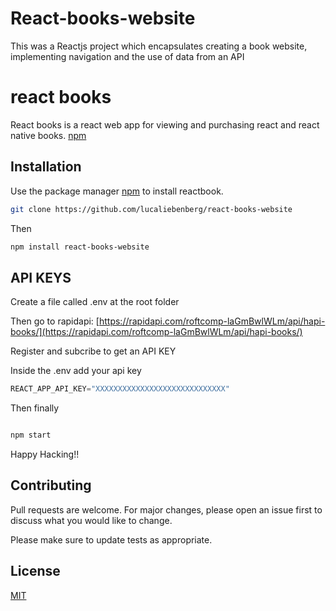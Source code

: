 # React-books-website

This was a Reactjs project which encapsulates creating a book website, implementing navigation and the use of data from an API

# react books

React books is a react web app for viewing and purchasing react and react native books.
[npm](https://reactbooks.web.app)

## Installation

Use the package manager [npm](https://pip.pypa.io/en/stable/) to install reactbook.

```bash
git clone https://github.com/lucaliebenberg/react-books-website
```

Then

```bash
npm install react-books-website
```

## API KEYS

Create a file called .env at the root folder

Then go to rapidapi: [https://rapidapi.com/roftcomp-laGmBwlWLm/api/hapi-books/](https://rapidapi.com/roftcomp-laGmBwlWLm/api/hapi-books/)

Register and subcribe to get an API KEY

Inside the .env add your api key

```python
REACT_APP_API_KEY="XXXXXXXXXXXXXXXXXXXXXXXXXXXXX"
```

Then finally

```bash

npm start

```

Happy Hacking!!

## Contributing

Pull requests are welcome. For major changes, please open an issue first to discuss what you would like to change.

Please make sure to update tests as appropriate.

## License

[MIT](https://choosealicense.com/licenses/mit/)
